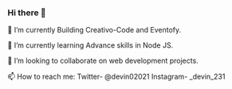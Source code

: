 ### Hi there 👋

🔭 I’m currently Building Creativo-Code and Eventofy.

🌱 I’m currently learning Advance skills in Node JS.

👯 I’m looking to collaborate on web development projects.

📫 How to reach me: Twitter- @devin02021     Instagram- _devin_231
<!--
**devin1324/devin1324** is a ✨ _special_ ✨ repository because its `README.md` (this file) appears on your GitHub profile.

Here are some ideas to get you started:

- 🔭 I’m currently working on ...
- 🌱 I’m currently learning ...
- 👯 I’m looking to collaborate on ...
- 🤔 I’m looking for help with ...
- 💬 Ask me about ...
- 📫 How to reach me: ...
- 😄 Pronouns: ...
- ⚡ Fun fact: ...
-->
